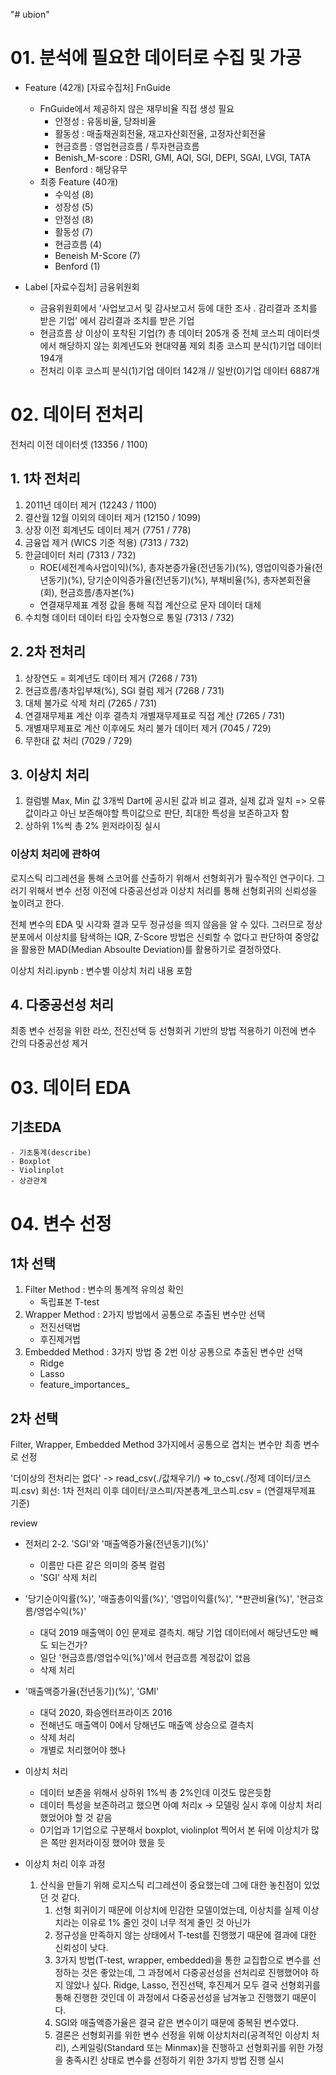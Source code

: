 "# ubion" 

# 01. 분석에 필요한 데이터로 수집 및 가공
- Feature (42개)
[자료수집처] FnGuide
    - FnGuide에서 제공하지 않은 재무비율 직접 생성 필요
        - 안정성 : 유동비율, 당좌비율
        - 활동성 : 매출채권회전율, 재고자산회전율, 고정자산회전율
        - 현금흐름 : 영업현금흐름 / 투자현금흐름
        - Benish_M-score : DSRI, GMI, AQI, SGI, DEPI, SGAI, LVGI, TATA
        - Benford : 해당유무
    - 최종 Feature (40개)
        - 수익성 (8)
        - 성장성 (5)
        - 안정성 (8)
        - 활동성 (7)
        - 현금흐름 (4)
        - Beneish M-Score (7)
        - Benford (1)


- Label
[자료수집처] 금융위원회
    - 금융위원회에서 '사업보고서 및 감사보고서 등에 대한 조사 . 감리결과 조치를 받은 기업' 에서 감리결과 조치를 받은 기업
    - 현금흐름 상 이상이 포착된 기업(?)
    총 데이터 205개 중 전체 코스피 데이터셋에서 해당하지 않는 회계년도와 현대약품 제외
    최종 코스피 분식(1)기업 데이터 194개
    - 전처리 이후
    코스피 분식(1)기업 데이터 142개 // 일반(0)기업 데이터 6887개

# 02. 데이터 전처리
전처리 이전 데이터셋 (13356 / 1100)
## 1. 1차 전처리
1. 2011년 데이터 제거 (12243 / 1100)
2. 결산월 12월 이외의 데이터 제거 (12150 / 1099)
3. 상장 이전 회계년도 데이터 제거 (7751 / 778)
4. 금융업 제거 (WICS 기준 적용) (7313 / 732)
5. 한글데이터 처리 (7313 / 732)
    - ROE(세전계속사업이익)(%), 총자본증가율(전년동기)(%), 영업이익증가율(전년동기)(%), 당기순이익증가율(전년동기)(%), 부채비율(%), 총자본회전율(회), 현금흐름/총자본(%)
    - 연결재무제표 계정 값을 통해 직접 계산으로 문자 데이터 대체
6. 수치형 데이터 데이터 타입 숫자형으로 통일 (7313 / 732)

## 2. 2차 전처리
1. 상장연도 = 회계년도 데이터 제거 (7268 / 731)
2. 현금흐름/총차입부채(%), SGI 컬럼 제거 (7268 / 731)
3. 대체 불가로 삭제 처리 (7265 / 731)
4. 연결재무제표 계산 이후 결측치 개별재무제표로 직접 계산 (7265 / 731)
5. 개별재무제표로 계산 이후에도 처리 불가 데이터 제거 (7045 / 729)
6. 무한대 값 처리 (7029 / 729)

## 3. 이상치 처리
1. 컬럼별 Max, Min 값 3개씩 Dart에 공시된 값과 비교 결과, 실제 값과 일치
    => 오류값이라고 아닌 보존해야할 특이값으로 판단, 최대한 특성을 보존하고자 함
2. 상하위 1%씩 총 2% 윈저라이징 실시

### 이상치 처리에 관하여
로지스틱 리그레션을 통해 스코어를 산출하기 위해서 선형회귀가 필수적인 연구이다.
그러기 위해서 변수 선정 이전에 다중공선성과 이상치 처리를 통해 선형회귀의 신뢰성을 높이려고 한다.

전체 변수의 EDA 및 시각화 결과 모두 정규성을 띄지 않음을 알 수 있다.
그러므로 정상분포에서 이상치를 탐색하는 IQR, Z-Score 방법은 신뢰할 수 없다고 판단하여
중앙값을 활용한 MAD(Median Absoulte Deviation)를 활용하기로 결정하였다.

이상치 처리.ipynb : 변수별 이상치 처리 내용 포함

## 4. 다중공선성 처리
최종 변수 선정을 위한 라쏘, 전진선택 등 선형회귀 기반의 방법 적용하기 이전에 변수 간의 다중공선성 제거



# 03. 데이터 EDA
## 기초EDA
    - 기초통계(describe)
    - Boxplot
    - Violinplot
    - 상관관계


# 04. 변수 선정
## 1차 선택
1. Filter Method : 변수의 통계적 유의성 확인
    - 독립표본 T-test
2. Wrapper Method : 2가지 방법에서 공통으로 추출된 변수만 선택
    - 전진선택법
    - 후진제거법
3. Embedded Method : 3가지 방법 중 2번 이상 공통으로 추출된 변수만 선택
    - Ridge
    - Lasso
    - feature_importances_

## 2차 선택
Filter, Wrapper, Embedded Method 3가지에서 공통으로 겹치는 변수만 최종 변수로 선정












'더이상의 전처리는 없다' -> read_csv(./값채우기/) => to_csv(./정제 데이터/코스피.csv)
희선: 1차 전처리 이후 데이터/코스피/자본총계_코스피.csv = (연결재무제표 기준)


review
- 전처리 2-2. 'SGI'와 '매출액증가율(전년동기)(%)'
    - 이름만 다른 같은 의미의 중복 컬럼
    - 'SGI' 삭제 처리

- '당기순이익률(%)', '매출총이익률(%)', '영업이익률(%)', '*판관비율(%)', '현금흐름/영업수익(%)'
    - 대덕 2019 매출액이 0인 문제로 결측치. 해당 기업 데이터에서 해당년도만 빼도 되는건가?
    - 일단 '현금흐름/영업수익(%)'에서 현금흐름 계정값이 없음
    - 삭제 처리

- '매출액증가율(전년동기)(%)', 'GMI'
    - 대덕 2020, 화승엔터프라이즈 2016
    - 전해년도 매출액이 0에서 당해년도 매출액 상승으로 결측치
    - 삭제 처리
    - 개별로 처리했어야 했나

- 이상치 처리
    - 데이터 보존을 위해서 상하위 1%씩 총 2%인데 이것도 많은듯함
    - 데이터 특성을 보존하려고 했으면 아예 처리x -> 모델링 실시 후에 이상치 처리 했었어야 할 것 같음
    - 0기업과 1기업으로 구분해서 boxplot, violinplot 찍어서 본 뒤에 이상치가 많은 쪽만 윈저라이징 했어야 했을 듯

- 이상치 처리 이후 과정
    1. 산식을 만들기 위해 로지스틱 리그레션이 중요했는데 그에 대한 놓친점이 있었던 것 같다.
        1. 선형 회귀이기 때문에 이상치에 민감한 모델이었는데, 이상치를 실제 이상치라는 이유로 1% 줄인 것이 너무 적게 줄인 것 아닌가
        2. 정규성을 만족하지 않는 상태에서 T-test를 진행했기 때문에 결과에 대한 신뢰성이 낮다.
        3. 3가지 방법(T-test, wrapper, embedded)을 통한 교집합으로 변수를 선정하는 것은 좋았는데, 그 과정에서 다중공선성을 선처리로 진행했어야 하지 않았나 싶다. Ridge, Lasso, 전진선택, 후진제거 모두 결국 선형회귀를 통해 진행한 것인데 이 과정에서 다중공선성을 남겨놓고 진행했기 때문이다.
        4. SGI와 매출액증가율은 결국 같은 변수이기 때문에 중복된 변수였다.
        5. 결론은 선형회귀를 위한 변수 선정을 위해 이상치처리(공격적인 이상치 처리), 스케일링(Standard 또는 Minmax)을 진행하고 선형회귀를 위한 가정을 충족시킨 상태로 변수를 선정하기 위한 3가지 방법 진행 실시
